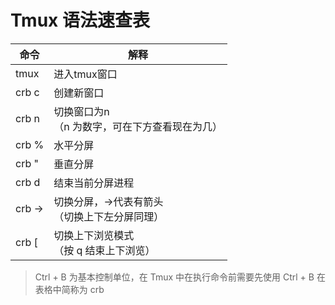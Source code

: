 # Tmux 语法速查表

| 命令     | 解释                           |
| ------ | ---------------------------- |
| tmux   | 进入tmux窗口                     |
| crb c  | 创建新窗口                        |
| crb n  | 切换窗口为n<br>（n 为数字，可在下方查看现在为几） |
| crb %  | 水平分屏                         |
| crb "  | 垂直分屏                         |
| crb d  | 结束当前分屏进程                     |
| crb -> | 切换分屏，->代表有箭头<br>（切换上下左分屏同理）  |
| crb [  | 切换上下浏览模式<br>（按 q 结束上下浏览）     |

> Ctrl + B 为基本控制单位，在 Tmux 中在执行命令前需要先使用 Ctrl + B 在表格中简称为 crb